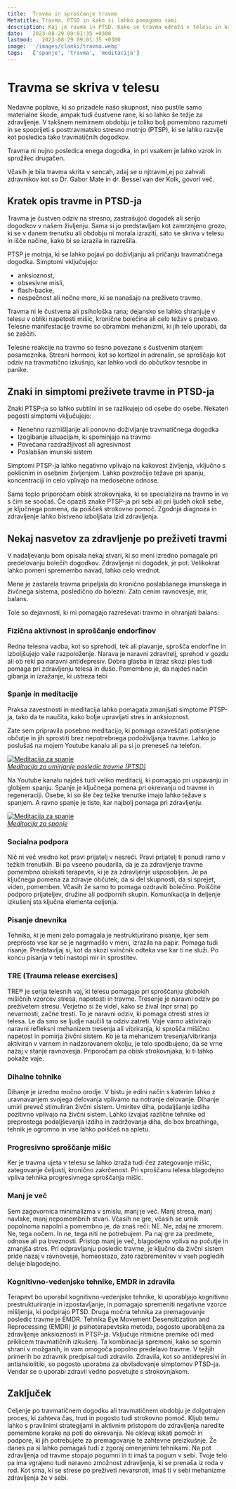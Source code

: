 ```yaml
---
title:  Travma in sproščanje travme
Metatitle: Travma, PTSD in kako si lahko pomagamo sami
description: Kaj je ravma in PTSD. Kako se travma odraža v telesu in kako si lahko pomagamo, če sumimo, da imamo posledice travmatičnega dogodka ali serijo travmatičnih dogodkov
date:   2023-08-29 09:01:35 +0300
lastmod:   2023-08-29 09:01:35 +0300
image:  '/images/clanki/travma.webp'
tags:   ['spanje', 'travma', 'meditacija']
---
```



# Travma se skriva v telesu 

Nedavne poplave, ki so prizadele našo skupnost, niso pustile samo materialne škode, ampak tudi čustvene rane, ki so lahko še težje za zdravljenje. V takšnem nemirnem obdobju je toliko bolj pomembno razumeti in se spoprijeti s posttravmatsko stresno motnjo (PTSP), ki se lahko razvije kot posledica tako travmatičnih dogodkov.

Travma ni nujno posledica enega dogodka, in pri vsakem je lahko vzrok in sprožilec drugačen.

Včasih je bila travma skrita v sencah, zdaj se o njtravmi,ej po zahvali zdravnikov kot so Dr. Gabor Mate in dr. Bessel van der Kolk, govori več.


## Kratek opis travme in PTSD-ja
Travma je čustven odziv na stresno, zastrašujoč dogodek ali serijo dogodkov v našem življenju. Sama si jo predstavljam kot zamrznjeno grozo, ki se v danem trenutku ali obdobju ni morala izraziti, sato se skriva v telesu in išče načine, kako bi se izrazila in razrešila.

PTSP je motnja, ki se lahko pojavi po doživljanju ali pričanju travmatičnega dogodka. Simptomi vključujejo:
- anksioznost, 
- obsesivne misli,
- flash-backe,
- nespečnost ali nočne more, ki se nanašajo na preživeto travmo.

Travma ni le čustvena ali psihološka rana; dejansko se lahko shranjuje v telesu v obliki napetosti mišic, kronične bolečine ali celo težav s prebavo. Telesne manifestacije travme so obrambni mehanizmi, ki jih telo uporabi, da se zaščiti.

Telesne reakcije na travmo so tesno povezane s čustvenim stanjem posameznika. Stresni hormoni, kot so kortizol in adrenalin, se sproščajo kot odziv na travmatično izkušnjo, kar lahko vodi do občutkov tesnobe in panike.

## Znaki in simptomi preživete travme in PTSD-ja

Znaki PTSP-ja so lahko subtilni in se razlikujejo od osebe do osebe. Nekateri pogosti simptomi vključujejo:

- Nenehno razmišljanje ali ponovno doživljanje travmatičnega dogodka
- Izogibanje situacijam, ki spominjajo na travmo
- Povečana razdražljivost ali agresivnost
- Poslabšan imunski sistem

Simptomi PTSP-ja lahko negativno vplivajo na kakovost življenja, vključno s poklicnim in osebnim življenjem. Lahko povzročijo težave pri spanju, koncentraciji in celo vplivajo na medosebne odnose.

Sama toplo priporočam obisk strokovnjaka, ki se specializira na travmo in ve s čim se soočaš.
Če opaziš znake PTSP-ja pri sebi ali pri ljudeh okoli sebe, je ključnega pomena, da poiščeš strokovno pomoč. Zgodnja diagnoza in zdravljenje lahko bistveno izboljšata izid zdravljenja.



## Nekaj nasvetov za zdravljenje po preživeti travmi
V nadaljevanju bom opisala nekaj stvari, ki so meni izredno pomagale pri predelovanju bolečih dogodkov. Zdravljenje ni dogodek, je pot. Velikokrat lahko pomeni spremembo navad, lahko celo vrednot. 

Mene je zastarela travma pripeljala do kronično poslabšanega imunskega in živčnega sistema, posledično do bolezni. Zato cenim ravnovesje, mir, balans.

Tole so dejavnosti, ki mi pomagajo razreševati travmo in ohranjati balans:



### Fizična aktivnost in sproščanje endorfinov
Redna telesna vadba, kot so sprehodi, tek ali plavanje, sprošča endorfine in izboljšujejo vaše razpoloženje. Narava je naravni zdravitelj, sprehod v gozdu ali ob reki pa naravni antidepresiv. Dobra glasba in izraz skozi ples tudi pomaga pri zdravljenju telesa in duše. Pomembno je, da najdeš način gibanja in izražanje, ki ustreza tebi

### Spanje in meditacije
Praksa zavestnosti in meditacija lahko pomagata zmanjšati simptome PTSP-ja, tako da te naučita, kako bolje upravljati stres in anksioznost.

Zate sem pripravila posebno meditacijo, ki pomaga ozaveščati potisnjene občutje in jih sprostiti brez nepotrebnega podoživljanja travme. Lahko jo poslušaš na mojem Youtube kanalu ali pa si jo preneseš na telefon.

<div class="gallery-box">
  <div class="gallery">
    <a href="https://youtu.be/llH7Zcard7U"><img alt="Meditacija za spanje" src="/images/clanki/meditacija-za-lajsanje-travme-yt.webp"><a>
  </div>
  <em><a href="https://youtu.be/llH7Zcard7U">Meditacija za umirjanje posledic travme (PTSD)</a></em>
</div>

Na Youtube kanalu najdeš tudi veliko meditacij, ki pomagajo pri uspavanju in globjem spanju. Spanje je ključnega pomena pri okrevanju od travme in regeneraciji. Osebe, ki so šle čez težke trenutke imajo lahko težave s spanjem. A ravno spanje je tisto, kar najbolj pomaga pri zdravljenju. 

<div class="gallery-box">
  <div class="gallery">
    <a href="https://youtu.be/7i2bf9Ditrs"><img alt="Meditacija za spanje" src="/images/clanki/meditacija-za-spanje-yt.webp"><a>
  </div>
  <em><a href="https://youtu.be/7i2bf9Ditrs">Meditacija za spanje</a></em>
</div>


### Socialna podpora
Nič ni več vredno kot pravi prijatelj v nesreči. Pravi prijatelj ti ponudi ramo v težkih trenutkih. Bi pa vseeno poudarila, da je za zdravljenje travme pomembno obiskati terapevta, ki je za zdravljenje usposobljen. 
Je pa ključnega pomena za zdravje občutek, da si del skupnosti, da si sprejet, viden, pomemben. Včasih že samo to pomaga ozdraviti bolečino.
Poiščite podporo prijateljev, družine ali podpornih skupin. Komunikacija in deljenje izkušenj sta ključna elementa celjenja.


### Pisanje dnevnika
Tehnika, ki je meni zelo pomagala je nestrukturirano pisanje, kjer sem preprosto vse kar se je nagrmadilo v meni, izrazila na papir. Pomaga tudi risanje. Predstavljaj si, kot da skozi svinčnik odteka vse kar ti ne služi. Po koncu pisanja v tebi nastopi mir in sprostitev. 

### TRE (Trauma release exercises)
TRE® je serija telesnih vaj, ki telesu pomagajo pri sproščanju globokih mišičnih vzorcev stresa, napetosti in travme. Tresenje je naravni odziv po preživetem stresu. Verjetno si že videl, kako se žival (npr srna) po nevarnosti, začne tresti. To je naravni odziv, ki pomaga otresti stres iz telesa. Le da smo se ljudje naučili ta odziv zatreti. Vaje varno aktivirajo naravni refleksni mehanizem tresenja ali vibriranja, ki sprošča mišično napetost in pomirja živčni sistem. Ko je ta mehanizem tresenja/vibriranja aktiviran v varnem in nadzorovanem okolju, je telo spodbujeno, da se vrne nazaj v stanje ravnovesja. Priporočam pa obisk strokovnjaka, ki ti lahko pokaže vaje.

### Dihalne tehnike
Dihanje je izredno močno orodje. V bistu je edini način s katerim lahko z uravnavanjem svojega delovanja vplivamo na notranje delovanje. Dihanje umiri preveč stimuliran živčni sistem. Umiritev diha, podaljšanje izdiha pozitivno vplivajo na živčni sistem. Lahko izvajaš različne tehnike od preprostega podaljševanja izdiha in zadrževanja diha, do box breathinga, tehnik je ogromno in vse lahko poiščeš na spletu.

### Progresivno sproščanje mišic
Ker je travma ujeta v telesu se lahko izraža tudi čez zategovanje mišic, zategovanje čeljusti, kronično zakrčenost. Pri sproščanu telesa blagodejno vpliva tehnika progresivnega sproščanja mišic. 

### Manj je več
Sem zagovornica minimalizma v smislu, manj je več. Manj stresa, manj navlake, manj nepomembnih stvari. Včasih ne gre, včasih se urnik popolnoma napolni a pomembno je, da znaš reči: NE. Ne, zdaj ne zmorem. Ne, tega nočem. In ne, tega niti ne potrebujem. Pa naj gre za predmete, odnose ali pa bveznosti. Pristop manj je več, blagodejno vpliva na počutje in zmanjša stres. Pri odpravljanju posledic travme, je ključno da živčni sistem pride nazaj v ravnovesje, homeostazo, zato razbremenitev v vseh pogledih deluje blagodejno.

### Kognitivno-vedenjske tehnike, EMDR in zdravila
Terapevt bo uporabil kognitivno-vedenjske tehnike, ki uporabljajo kognitivno prestrukturiranje in izpostavljanje, in pomagajo spremeniti negativne vzorce mišljenja, ki podpirajo PTSD.
Druga močna tehnika za premagovanje posledic travme je EMDR. Tehnika Eye Movement Desensitization and Reprocessing (EMDR) je psihoterapevtska metoda, pogosto uporabljena za zdravljenje anksioznosti in PTSP-ja. Vključuje ritmične premike oči med priklicem travmatičnih izkušenj. Ta kombinacija spremeni, kako se spomin shrani v možganih, in vam omogoča popolno predelavo travme.
V težjih primerih bo zdravnik predpisal tudi zdravilo. Zdravila, kot so antidepresivi in antiansiolitiki, so pogosto uporabna za obvladovanje simptomov PTSD-ja. Vendar se o uporabi zdravil vedno posvetujte s strokovnjakom.



## Zaključek
Celjenje po travmatičnem dogodku ali travmatičnem obdobju je dolgotrajen proces, ki zahteva čas, trud in pogosto tudi strokovno pomoč. Kljub temu lahko s pravilnimi strategijami in aktivnim pristopom do zdravljenja naredite pomembne korake na poti do okrevanja. Ne oklevaj iskati pomoči in podpore, ki jih potrebujete za premagovanje te zahtevne preizkušnje. Že danes pa si lahko pomagaš tudi z zgoraj omenjenimi tehnikami. Na pot zdravljenja od travme stopajo pogumni in ti imaš ta pogum v sebi. Tvoje telo pa ima vgrajeno tudi naravno zmožnost zdravljenja, ki se prenaša iz roda v rod. Kot srna, ki se strese po preživeti nevarsnoti, imaš ti v sebi mehanizme zdravljenja že v sebi.